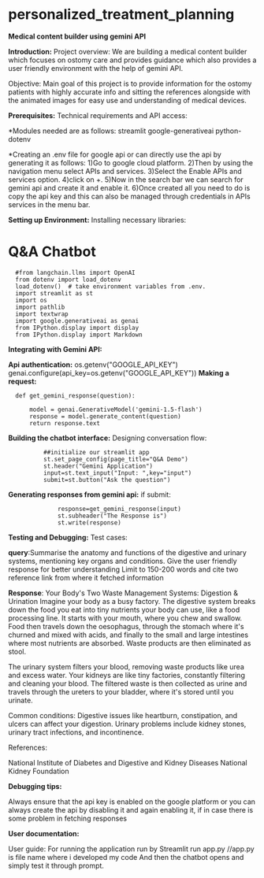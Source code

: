 # personalized_treatment_planning

**Medical content builder using gemini API**

**Introduction:**
Project overview:
We are building a medical content builder which focuses on ostomy care and provides guidance which also provides a user friendly environment with the help of gemini API.

Objective:
Main goal of this project is to provide information for the ostomy patients with highly accurate info and sitting the references alongside with the animated images for easy use and understanding of medical devices.

**Prerequisites:**
Technical requirements and API access:

*Modules needed are as follows:
    streamlit
    google-generativeai
    python-dotenv

*Creating an .env file for google api or can directly use the api by generating it as follows:
1)Go to google cloud platform.
2)Then by using the navigation menu select APIs and services.
3)Select the Enable APIs and services option.
4)click on +.
5)Now in the search bar we can search for gemini api and create it and enable it.
6)Once created all you need to do is copy the api key  and this can also be managed through credentials in APIs services in the menu bar.

**Setting up Environment:**
Installing necessary libraries:
# Q&A Chatbot
      #from langchain.llms import OpenAI
      from dotenv import load_dotenv
      load_dotenv()  # take environment variables from .env.
      import streamlit as st
      import os
      import pathlib
      import textwrap
      import google.generativeai as genai
      from IPython.display import display
      from IPython.display import Markdown

**Integrating with Gemini API:**

**Api authentication:**
      os.getenv("GOOGLE_API_KEY")
      genai.configure(api_key=os.getenv("GOOGLE_API_KEY"))
**Making a request:**

      def get_gemini_response(question):
        
          model = genai.GenerativeModel('gemini-1.5-flash')
          response = model.generate_content(question)
          return response.text


**Building the chatbot interface:**
          Designing conversation flow:
          
              ##initialize our streamlit app
              st.set_page_config(page_title="Q&A Demo")
              st.header("Gemini Application")
              input=st.text_input("Input: ",key="input")
              submit=st.button("Ask the question")

**Generating responses from gemini api:**
              if submit:
             
                  response=get_gemini_response(input)
                  st.subheader("The Response is")
                  st.write(response)



**Testing and Debugging:**
Test cases:

**query**:Summarise the anatomy and functions of the digestive and urinary systems, mentioning key organs and conditions. Give the user friendly response for better understanding Limit to 150-200 words and cite  two reference link from where it fetched information

**Response**:
Your Body's Two Waste Management Systems: Digestion & Urination
Imagine your body as a busy factory. The digestive system breaks down the food you eat into tiny nutrients your body can use, like a food processing line. It starts with your mouth, where you chew and swallow. Food then travels down the oesophagus, through the stomach where it's churned and mixed with acids, and finally to the small and large intestines where most nutrients are absorbed. Waste products are then eliminated as stool.

The urinary system filters your blood, removing waste products like urea and excess water. Your kidneys are like tiny factories, constantly filtering and cleaning your blood. The filtered waste is then collected as urine and travels through the ureters to your bladder, where it's stored until you urinate.

Common conditions: Digestive issues like heartburn, constipation, and ulcers can affect your digestion. Urinary problems include kidney stones, urinary tract infections, and incontinence.

References:

National Institute of Diabetes and Digestive and Kidney Diseases
National Kidney Foundation


**Debugging tips:**

Always ensure that the api key is enabled on the google platform or you can always create the api by disabling it and again enabling it, if in case there is some problem in fetching responses

**User documentation:**

User guide:
For running the application run by 
Streamlit run app.py    //app.py is file name where i developed my code
And then the chatbot opens and simply test it through prompt.



